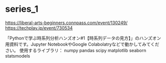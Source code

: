 # series_1
https://liberal-arts-beginners.connpass.com/event/130249/
https://techplay.jp/event/730534

「Pythonで学ぶ時系列分析ハンズオン#1【時系列データの見方】」のハンズオン用資料です。Jupyter NotebookやGoogle Colabolatryなどで動かしてみてください。
使用するライブラリ：
numpy
pandas
scipy
matplotlib
seaborn
statsmodels
